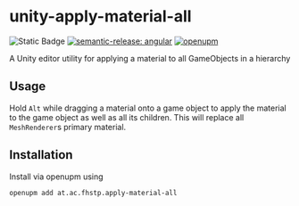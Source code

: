 # unity-apply-material-all

![Static Badge](https://img.shields.io/badge/Unity-2020.1-blue)
[![semantic-release: angular](https://img.shields.io/badge/semantic--release-angular-e10079?logo=semantic-release)](https://github.com/semantic-release/semantic-release)
[![openupm](https://img.shields.io/npm/v/at.ac.fhstp.apply-material-all?label=openupm&registry_uri=https://package.openupm.com)](https://openupm.com/packages/at.ac.fhstp.apply-material-all/)

A Unity editor utility for applying a material to all GameObjects in a hierarchy

## Usage

Hold `Alt` while dragging a material onto a game object to apply the material to the game object as well as all its children. This will replace all `MeshRenderer`s primary material.

## Installation

Install via openupm using 
```sh
openupm add at.ac.fhstp.apply-material-all
```